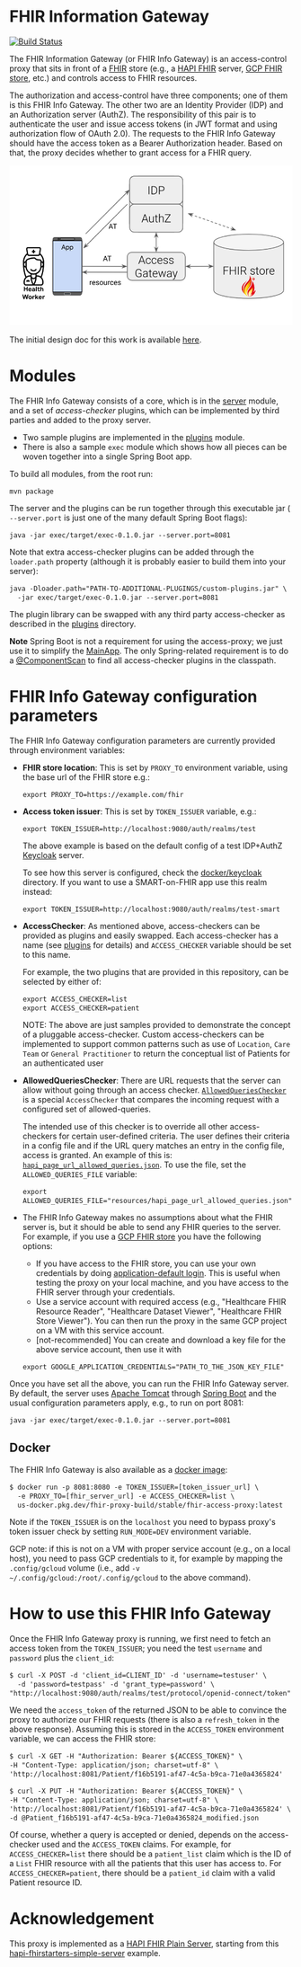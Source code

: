 # FHIR Information Gateway

<!-- Build status of the main branch -->

[![Build Status](https://storage.googleapis.com/fhir-proxy-build-badges/build.svg)](https://storage.googleapis.com/fhir-proxy-build-badges/build.html)

The FHIR Information Gateway (or FHIR Info Gateway) is an access-control proxy that sits in front of a
[FHIR](https://www.hl7.org/fhir/) store (e.g., a
[HAPI FHIR](https://hapifhir.io/) server,
[GCP FHIR store](https://cloud.google.com/healthcare-api/docs/concepts/fhir),
etc.) and controls access to FHIR resources.

The authorization and access-control have three components; one of them is this
FHIR Info Gateway. The other two are an Identity Provider (IDP) and an Authorization
server (AuthZ). The responsibility of this pair is to authenticate the user and
issue access tokens (in JWT format and using authorization flow of OAuth 2.0).
The requests to the FHIR Info Gateway should have the access token as a Bearer
Authorization header. Based on that, the proxy decides whether to grant access
for a FHIR query.

![Modules involved in FHIR authorization/access-control](doc/summary.png)

The initial design doc for this work is available [here](doc/design.md).

# Modules

The FHIR Info Gateway consists of a core, which is in the [server](server) module, and a set
of _access-checker_ plugins, which can be implemented by third parties and added
to the proxy server. 

* Two sample plugins are implemented in the [plugins](plugins) module. 
* There is also a sample `exec` module which shows how all pieces can be woven together into a single Spring Boot app. 

To build all modules, from the root run:

```shell
mvn package
```

The server and the plugins can be run together through this executable jar (
`--server.port` is just one of the many default Spring Boot flags):

```shell
java -jar exec/target/exec-0.1.0.jar --server.port=8081
```

Note that extra access-checker plugins can be added through the `loader.path`
property (although it is probably easier to build them into your server):

```shell
java -Dloader.path="PATH-TO-ADDITIONAL-PLUGINGS/custom-plugins.jar" \
  -jar exec/target/exec-0.1.0.jar --server.port=8081
```

The plugin library can be swapped with any third party access-checker as
described in the [plugins](plugins) directory. 

**Note** Spring Boot is not a requirement for using the access-proxy; we just use it to simplify the
[MainApp](exec/src/main/java/com/google/fhir/gateway/MainApp.java). The only
Spring-related requirement is to do a
[@ComponentScan](https://docs.spring.io/spring-framework/docs/current/javadoc-api/org/springframework/context/annotation/ComponentScan.html)
to find all access-checker plugins in the classpath.

# FHIR Info Gateway configuration parameters

The FHIR Info Gateway configuration parameters are currently provided through environment
variables:

- **FHIR store location**: This is set by `PROXY_TO` environment variable, using
  the base url of the FHIR store e.g.:

  ```shell
  export PROXY_TO=https://example.com/fhir
  ```

- **Access token issuer**: This is set by `TOKEN_ISSUER` variable, e.g.:

  ```shell
  export TOKEN_ISSUER=http://localhost:9080/auth/realms/test
  ```

  The above example is based on the default config of a test IDP+AuthZ
  [Keycloak](https://github.com/Alvearie/keycloak-extensions-for-fhir) server.
  
  To see how this server is configured, check the
  [docker/keycloak](docker/keycloak) directory. If you want to use a
  SMART-on-FHIR app use this realm instead:

  ```shell
  export TOKEN_ISSUER=http://localhost:9080/auth/realms/test-smart
  ```

- **AccessChecker**: As mentioned above, access-checkers can be provided as
  plugins and easily swapped. Each access-checker has a name (see
  [plugins](plugins) for details) and `ACCESS_CHECKER` variable should be set to
  this name. 
  
  For example, the two plugins that are provided in this repository, can be selected by either of:

  ```shell
  export ACCESS_CHECKER=list
  export ACCESS_CHECKER=patient
  ```
  NOTE: The above are just samples provided to demonstrate the concept of a pluggable access-checker. Custom access-checkers can be implemented to support common patterns such as use of `Location`, `Care Team` or `General Practitioner` to return the conceptual list of Patients for an authenticated user

- **AllowedQueriesChecker**: There are URL requests that the server can allow
  without going through an access checker.
  [`AllowedQueriesChecker`](https://github.com/google/fhir-access-proxy/blob/main/server/src/main/java/com/google/fhir/proxy/AllowedQueriesChecker.java)
  is a special `AccessChecker` that compares the incoming request with a
  configured set of allowed-queries. 
  
  The intended use of this checker is to override all other access-checkers for certain user-defined criteria. The user defines their criteria in a config file and if the URL query matches an entry in the config file, access is granted. An example of this is:
  [`hapi_page_url_allowed_queries.json`](https://github.com/google/fhir-access-proxy/blob/main/resources/hapi_page_url_allowed_queries.json).
  To use the file, set the `ALLOWED_QUERIES_FILE` variable:

  ```shell
  export ALLOWED_QUERIES_FILE="resources/hapi_page_url_allowed_queries.json"
  ```

- The FHIR Info Gateway makes no assumptions about what the FHIR server is, but it should be able to send any FHIR queries to the server. For example, if you use a [GCP FHIR store](https://cloud.google.com/healthcare-api/docs/concepts/fhir) you have the following options:
  - If you have access to the FHIR store, you can use your own credentials by
    doing
    [application-default login](https://cloud.google.com/sdk/gcloud/reference/auth/application-default/login).
    This is useful when testing the proxy on your local machine, and you have
    access to the FHIR server through your credentials.
  - Use a service account with required access (e.g., "Healthcare FHIR Resource
    Reader", "Healthcare Dataset Viewer", "Healthcare FHIR Store Viewer"). You
    can then run the proxy in the same GCP project on a VM with this service
    account.
  - [not-recommended] You can create and download a key file for the above
    service account, then use it with
  ```shell
  export GOOGLE_APPLICATION_CREDENTIALS="PATH_TO_THE_JSON_KEY_FILE"
  ```

Once you have set all the above, you can run the FHIR Info Gateway server. By default, the
server uses [Apache Tomcat](https://tomcat.apache.org/) through
[Spring Boot](https://spring.io/projects/spring-boot) and the usual
configuration parameters apply, e.g., to run on port 8081:

```shell
java -jar exec/target/exec-0.1.0.jar --server.port=8081
```

## Docker

The FHIR Info Gateway is also available as a [docker image](Dockerfile):

```shell
$ docker run -p 8081:8080 -e TOKEN_ISSUER=[token_issuer_url] \
  -e PROXY_TO=[fhir_server_url] -e ACCESS_CHECKER=list \
  us-docker.pkg.dev/fhir-proxy-build/stable/fhir-access-proxy:latest
```

Note if the `TOKEN_ISSUER` is on the `localhost` you need to bypass proxy's
token issuer check by setting `RUN_MODE=DEV` environment variable.

GCP note: if this is not on a VM with proper service account (e.g., on a local
host), you need to pass GCP credentials to it, for example by mapping the
`.config/gcloud` volume (i.e., add `-v ~/.config/gcloud:/root/.config/gcloud` to
the above command).

# How to use this FHIR Info Gateway

Once the FHIR Info Gateway proxy is running, we first need to fetch an access token from the
`TOKEN_ISSUER`; you need the test `username` and `password` plus the
`client_id`:

```shell
$ curl -X POST -d 'client_id=CLIENT_ID' -d 'username=testuser' \
  -d 'password=testpass' -d 'grant_type=password' \
"http://localhost:9080/auth/realms/test/protocol/openid-connect/token"
```

We need the `access_token` of the returned JSON to be able to convince the proxy
to authorize our FHIR requests (there is also a `refresh_token` in the above
response). Assuming this is stored in the `ACCESS_TOKEN` environment variable,
we can access the FHIR store:

```shell
$ curl -X GET -H "Authorization: Bearer ${ACCESS_TOKEN}" \
-H "Content-Type: application/json; charset=utf-8" \
'http://localhost:8081/Patient/f16b5191-af47-4c5a-b9ca-71e0a4365824'
```

```shell
$ curl -X PUT -H "Authorization: Bearer ${ACCESS_TOKEN}" \
-H "Content-Type: application/json; charset=utf-8" \
'http://localhost:8081/Patient/f16b5191-af47-4c5a-b9ca-71e0a4365824' \
-d @Patient_f16b5191-af47-4c5a-b9ca-71e0a4365824_modified.json
```

Of course, whether a query is accepted or denied, depends on the access-checker
used and the `ACCESS_TOKEN` claims. For example, for `ACCESS_CHECKER=list` there
should be a `patient_list` claim which is the ID of a `List` FHIR resource with
all the patients that this user has access to. For `ACCESS_CHECKER=patient`,
there should be a `patient_id` claim with a valid Patient resource ID.

# Acknowledgement

This proxy is implemented as a
[HAPI FHIR Plain Server](https://hapifhir.io/hapi-fhir/docs/server_plain/introduction.html),
starting from this
[hapi-fhirstarters-simple-server](https://github.com/FirelyTeam/fhirstarters/tree/master/java/hapi-fhirstarters-simple-server)
example.
